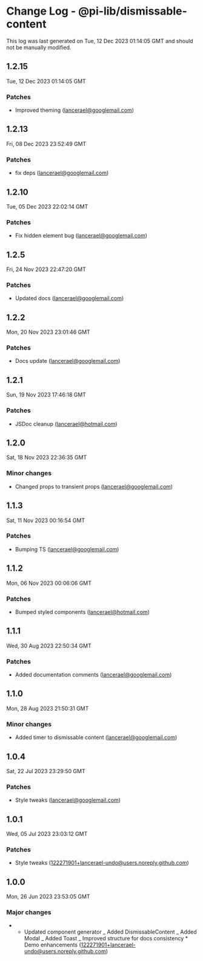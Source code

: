 # Change Log - @pi-lib/dismissable-content

This log was last generated on Tue, 12 Dec 2023 01:14:05 GMT and should not be manually modified.

<!-- Start content -->

## 1.2.15

Tue, 12 Dec 2023 01:14:05 GMT

### Patches

- Improved theming (lancerael@googlemail.com)

## 1.2.13

Fri, 08 Dec 2023 23:52:49 GMT

### Patches

- fix deps (lancerael@googlemail.com)

## 1.2.10

Tue, 05 Dec 2023 22:02:14 GMT

### Patches

- Fix hidden element bug (lancerael@googlemail.com)

## 1.2.5

Fri, 24 Nov 2023 22:47:20 GMT

### Patches

- Updated docs (lancerael@googlemail.com)

## 1.2.2

Mon, 20 Nov 2023 23:01:46 GMT

### Patches

- Docs update (lancerael@googlemail.com)

## 1.2.1

Sun, 19 Nov 2023 17:46:18 GMT

### Patches

- JSDoc cleanup (lancerael@hotmail.com)

## 1.2.0

Sat, 18 Nov 2023 22:36:35 GMT

### Minor changes

- Changed props to transient props (lancerael@googlemail.com)

## 1.1.3

Sat, 11 Nov 2023 00:16:54 GMT

### Patches

- Bumping TS (lancerael@googlemail.com)

## 1.1.2

Mon, 06 Nov 2023 00:06:06 GMT

### Patches

- Bumped styled components (lancerael@hotmail.com)

## 1.1.1

Wed, 30 Aug 2023 22:50:34 GMT

### Patches

- Added documentation comments (lancerael@googlemail.com)

## 1.1.0

Mon, 28 Aug 2023 21:50:31 GMT

### Minor changes

- Added timer to dismissable content (lancerael@googlemail.com)

## 1.0.4

Sat, 22 Jul 2023 23:29:50 GMT

### Patches

- Style tweaks (lancerael@googlemail.com)

## 1.0.1

Wed, 05 Jul 2023 23:03:12 GMT

### Patches

- Style tweaks (122271901+lancerael-undo@users.noreply.github.com)

## 1.0.0

Mon, 26 Jun 2023 23:53:05 GMT

### Major changes

- - Updated component generator _ Added DismissableContent _ Added Modal _ Added Toast _ Improved structure for docs consistency \* Demo enhancements (122271901+lancerael-undo@users.noreply.github.com)
